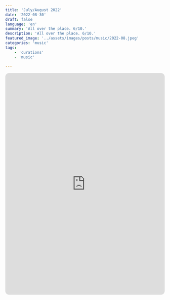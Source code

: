 ```yaml
---
title: 'July/August 2022'
date: '2022-08-30'
draft: false
language: 'en'
summary: 'All over the place. 6/10.'
description: 'All over the place. 6/10.'
featured_image: '../assets/images/posts/music/2022-08.jpeg'
categories: 'music'
tags:
    - 'curations'
    - 'music'

---
```

<!-- @format -->
<iframe
    style="border-radius:12px"
    src="https://open.spotify.com/embed/playlist/78NKaVt0CGj2iKgysPc2Zv"
    width="100%"
    height="700"
    frameBorder="0"
    allowfullscreen=""
    allow="
        autoplay;
        clipboard-write;
        encrypted-media;
        fullscreen;
        picture-in-picture
    "
    loading="lazy"
></iframe>
